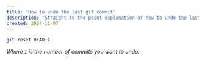 ```yaml
---
title: 'How to undo the last git commit'
description: 'Straight to the point explanation of how to undo the last git commit.'
created: 2024-11-07
---
```

```bash
git reset HEAD~1
```
_Where `1` is the number of commits you want to undo._